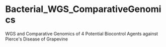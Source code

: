 # Bacterial_WGS_ComparativeGenomics
WGS and Comparative Genomics of 4 Potential Biocontrol Agents against Pierce's Disease of Grapevine
